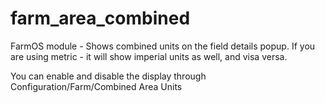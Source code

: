 # farm_area_combined
 FarmOS module - Shows combined units on the field details popup. If you are using metric - it will show imperial units as well, and visa versa.

You can enable and disable the display through Configuration/Farm/Combined Area Units
